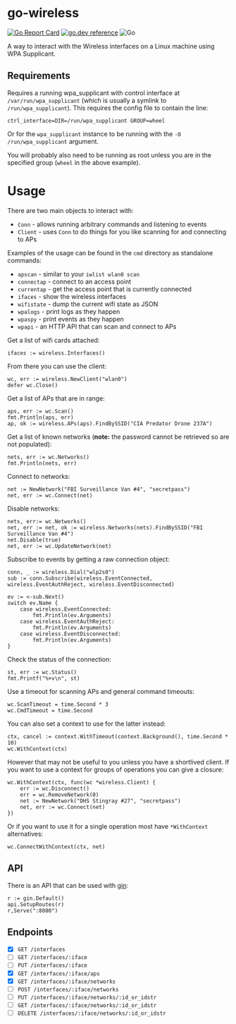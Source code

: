 # go-wireless

[![Go Report Card](https://goreportcard.com/badge/github.com/ncutctcd/go-wireless)](https://goreportcard.com/report/github.com/ncutctcd/go-wireless) [![go.dev reference](https://img.shields.io/badge/go.dev-reference-007d9c?logo=go&logoColor=white&style=flat-square)](https://pkg.go.dev/github.com/ncutctcd/go-wireless) ![Go](https://github.com/ncutctcd/go-wireless/workflows/Go/badge.svg)

A way to interact with the Wireless interfaces on a Linux machine using WPA Supplicant.

## Requirements

Requires a running wpa_supplicant with control interface at `/var/run/wpa_supplicant` (which is usually 
a symlink to `/run/wpa_supplicant`).  This requires the config file to contain the line:

```
ctrl_interface=DIR=/run/wpa_supplicant GROUP=wheel
```

Or for the `wpa_supplicant` instance to be running with the `-O /run/wpa_supplicant` argument.

You will probably also need to be running as root unless you are in the specified group (`wheel` in the above example).

# Usage

There are two main objects to interact with:

* `Conn` - allows running arbitrary commands and listening to events
* `Client` - uses `Conn` to do things for you like scanning for and connecting to APs

Examples of the usage can be found in the `cmd` directory as standalone commands:

* `apscan` - similar to your `iwlist wlan0 scan`
* `connectap` - connect to an access point
* `currentap` - get the access point that is currently connected
* `ifaces` - show the wireless interfaces
* `wifistate` - dump the current wifi state as JSON
* `wpalogs` - print logs as they happen
* `wpaspy` - print events as they happen
* `wpapi` - an HTTP API that can scan and connect to APs

Get a list of wifi cards attached:

```golang
ifaces := wireless.Interfaces()
```

From there you can use the client:

```golang
wc, err := wireless.NewClient("wlan0")
defer wc.Close()
```

Get a list of APs that are in range:

```golang
aps, err := wc.Scan()
fmt.Println(aps, err)
ap, ok := wireless.APs(aps).FindBySSID("CIA Predator Drone 237A")
```

Get a list of known networks (**note:** the password cannot be retrieved so are not populated):

```golang
nets, err := wc.Networks()
fmt.Println(nets, err)
```

Connect to networks:

```golang
net := NewNetwork("FBI Surveillance Van #4", "secretpass")
net, err := wc.Connect(net)
```

Disable networks:

```golang
nets, err:= wc.Networks()
net, err := net, ok := wireless.Networks(nets).FindBySSID("FBI Surveillance Van #4")
net.Disable(true)
net, err := wc.UpdateNetwork(net)
```

Subscribe to events by getting a raw connection object:

```golang
conn, _ := wireless.Dial("wlp2s0")
sub := conn.Subscribe(wireless.EventConnected, wireless.EventAuthReject, wireless.EventDisconnected)

ev := <-sub.Next()
switch ev.Name {
	case wireless.EventConnected:
		fmt.Println(ev.Arguments)
	case wireless.EventAuthReject:
		fmt.Println(ev.Arguments)
	case wireless.EventDisconnected:
		fmt.Println(ev.Arguments)
}
```

Check the status of the connection:

```golang
st, err := wc.Status()
fmt.Printf("%+v\n", st)
```

Use a timeout for scanning APs and general command timeouts:

```golang
wc.ScanTimeout = time.Second * 3
wc.CmdTimeout = time.Second
```

You can also set a context to use for the latter instead:

```golang
ctx, cancel := context.WithTimeout(context.Background(), time.Second * 10)
wc.WithContext(ctx)
```

However that may not be useful to you unless you have a shortlived client.  If you want to use a context for groups of operations you can give a closure:

```golang
wc.WithContext(ctx, func(wc *wireless.Client) {
	err := wc.Disconnect()
	err = wc.RemoveNetwork(0)
	net := NewNetwork("DHS Stingray #27", "secretpass")
	net, err := wc.Connect(net)
})
```

Or if you want to use it for a single operation most have `*WithContext` alternatives:

```golang
wc.ConnectWithContext(ctx, net)
```

## API

There is an API that can be used with [gin](https://github.com/gin-gonic/gin):

```golang
r := gin.Default()
api.SetupRoutes(r)
r,Serve(":8080")
```

## Endpoints

- [x] `GET /interfaces`
- [ ] `GET /interfaces/:iface`
- [ ] `PUT /interfaces/:iface`
- [x] `GET /interfaces/:iface/aps`
- [x] `GET /interfaces/:iface/networks`
- [ ] `POST /interfaces/:iface/networks`
- [ ] `PUT /interfaces/:iface/networks/:id_or_idstr`
- [ ] `GET /interfaces/:iface/networks/:id_or_idstr`
- [ ] `DELETE /interfaces/:iface/networks/:id_or_idstr`
